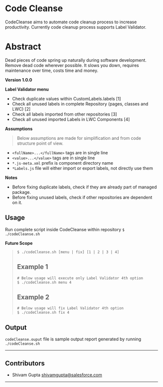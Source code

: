 # Code Cleanse
CodeCleanse aims to automate code cleanup process to increase productivity.
Currently code cleanup process supports Label Validator.

# Abstract
Dead pieces of code spring up naturally during software development. Remove dead code wherever possible. It slows you down, requires maintenance over time, costs time and money.

**Version 1.0.0**

**Label Validator menu**
- Check duplicate values within CustomLabels.labels [1]
- Check all unused labels in complete Repository (pages, classes and LWC) [2]
- Check all labels imported from other repositories [3]
- Check all unused imported Labels in LWC Components [4]

**Assumptions**
> Below assumptions are made for simplification and from code structure point of view.

- `<fullName>...</fullName>` tags are in single line
- `<value>...</value>` tags are in single line
- `*.js-meta.xml` prefix is component directory name
- `*Labels.js` file will either import or export labels, not directly use them

**Notes**
- Before fixing duplicate labels, check if they are already part of managed package.
- Before fixing unused labels, check if other repositories are dependent on it.

## Usage
Run complete script inside CodeCleanse within repository
`$ ./codeCleanse.sh`

**Future Scope**
> `$ ./codeCleanse.sh [menu | fix] [1 | 2 | 3 | 4]`
> 
> ## Example 1
> 
> ```#!/bin/sh
> # Below usage will execute only Label Validator 4th option
> $ ./codeCleanse.sh menu 4
> ```
> ## Example 2
> 
> ```#!/bin/sh
> # Below usage will fix Label Validator 4th option
> $ ./codeCleanse.sh fix 4
> ```

## Output

`codeCleanse.ouput` file is sample output report generated by running `./codeCleanse.sh` 

---

## Contributors

- Shivam Gupta <shivamgupta@salesforce.com>

---
